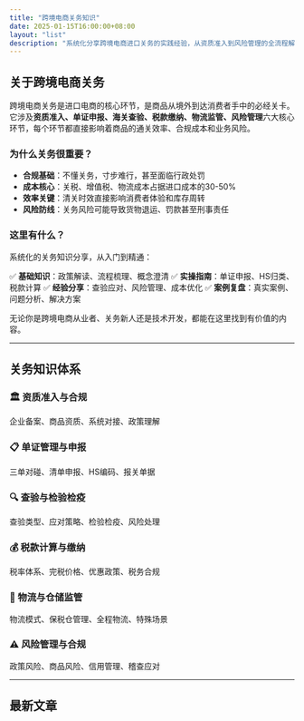 ```yaml
---
title: "跨境电商关务知识"
date: 2025-01-15T16:00:00+08:00
layout: "list"
description: "系统化分享跨境电商进口关务的实践经验，从资质准入到风险管理的全流程解析"
---
```


## 关于跨境电商关务

跨境电商关务是进口电商的核心环节，是商品从境外到达消费者手中的必经关卡。它涉及**资质准入、单证申报、海关查验、税款缴纳、物流监管、风险管理**六大核心环节，每个环节都直接影响着商品的通关效率、合规成本和业务风险。

### 为什么关务很重要？

- **合规基础**：不懂关务，寸步难行，甚至面临行政处罚
- **成本核心**：关税、增值税、物流成本占据进口成本的30-50%
- **效率关键**：清关时效直接影响消费者体验和库存周转
- **风险防线**：关务风险可能导致货物退运、罚款甚至刑事责任

### 这里有什么？

系统化的关务知识分享，从入门到精通：

✅ **基础知识**：政策解读、流程梳理、概念澄清
✅ **实操指南**：单证申报、HS归类、税款计算
✅ **经验分享**：查验应对、风险管理、成本优化
✅ **案例复盘**：真实案例、问题分析、解决方案

无论你是跨境电商从业者、关务新人还是技术开发，都能在这里找到有价值的内容。

---

## 关务知识体系

### 🏛️ 资质准入与合规
企业备案、商品资质、系统对接、政策理解

### 📋 单证管理与申报
三单对碰、清单申报、HS编码、报关单据

### 🔍 查验与检验检疫
查验类型、应对策略、检验检疫、风险处理

### 💰 税款计算与缴纳
税率体系、完税价格、优惠政策、税务合规

### 🚢 物流与仓储监管
物流模式、保税仓管理、全程物流、特殊场景

### ⚠️ 风险管理与合规
政策风险、商品风险、信用管理、稽查应对

---

## 最新文章
